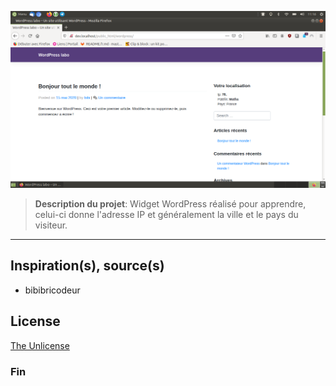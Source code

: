 ![](capture.png)

> **Description du projet**: Widget WordPress réalisé pour apprendre, celui-ci donne l'adresse IP et généralement la ville et le pays du visiteur.

* * *

## Inspiration(s), source(s)

* bibibricodeur

## License

[The Unlicense](https://choosealicense.com/licenses/unlicense/)

### Fin

